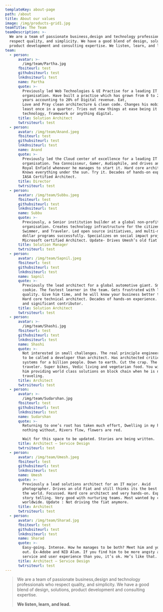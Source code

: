 ```yaml
---
templateKey: about-page
path: /about
title: About our values
image: /img/products-grid1.jpg
teamTitle: The Team
teamDescription: >-
  We are a team of passionate business,design and technology professionals who
  respect quality, and simplicity. We have a good blend of design, solutions,
  product development and consulting expertise. We listen, learn, and lead.
team:
  - person:
      avatar: >-
        /img/team/Partha.jpg
      fbsiteurl: test
      githubsiteurl: test
      lnkdnsiteurl: test
      name: Partha
      quote: >-
        Previously led Web Technologies & UI Practise for a leading IT services
        organisation. Have built a practise which has grown from 0 to 200+ in 2
        years accounting to 20% of Digital revenue. Eat,
        Love and Pray clean architecture & clean code. Changes his mobile at
        least once in a quarter. Tries out new things at ease being it a gadget,
        technology, framework or anything digital.
      title: Solution Architect
      twtrsiteurl: test
  - person:
      avatar: /img/team/Anand.jpeg
      fbsiteurl: test
      githubsiteurl: test
      lnkdnsiteurl: test
      name: Anand
      quote: >-
        Previously led the Cloud center of excellence for a leading IT services
        organisation. Tea Connoisseur, Gamer, Audiophile, and drives an old
        Royal Enfield whenever he manages to start it. Hard core architect.
        Knows everything under the sun. Try it. Decades of hands-on experience.
        IASA Certified Architect.
      title: Director
      twtrsiteurl: test
  - person:
      avatar: /img/team/Subbu.jpeg
      fbsiteurl: test
      githubsiteurl: test
      lnkdnsiteurl: test
      name: Subbu
      quote: >-
        Previously, a Senior institution builder at a global non-profit
        organisation. Creates technology infrastructure for the citizen sector.
        Swimmer, and Traveler. Led open source initiatives, and multi-million
        dollar programs successfully. Specializes on social impact projects.
        Microsoft certified Architect. Update- Drives Umesh’s old fiat now.
      title: Solution Manager
      twtrsiteurl: test
  - person:
      avatar: /img/team/Sapnil.jpeg
      fbsiteurl: test
      githubsiteurl: test
      lnkdnsiteurl: test
      name: Sapnil
      quote: >-
        Previously the lead architect for a global automotive giant. Smart
        cookie. The fastest learner in the team. Gets frustrated with low
        quality. Give him time, and he will know your business better than you.
        Hard core technical architect. Decades of hands-on experience. Silent
        and significant contributor.
      title: Solution Architect
      twtrsiteurl: test
  - person:
      avatar: >-
        /img/team/Shashi.jpg
      fbsiteurl: test
      githubsiteurl: test
      lnkdnsiteurl: test
      name: Shashi
      quote: >-
        Not interested in small challenges. The real principle engineer. Likes
        to be called a developer than architect. Has architected critical
        systems for a billion people. Down to earth. Cut the crap. The original
        traveler. Super bikes, Vedic living and vegetarian food. You will find
        him providing world class solutions on block chain when he is not
        traveling.
      title: Architect
      twtrsiteurl: test
  - person:
      avatar: >-
        /img/team/Sudarshan.jpg
      fbsiteurl: test
      githubsiteurl: test
      lnkdnsiteurl: test
      name: Sudarshan
      quote: >-
        Returning to one’s root has taken much effort, Dwelling in my hut, I see
        nothing without, Rivers flow, flowers are red.

        Wait for this space to be updated. Stories are being written.
      title: Architect – Service Design
      twtrsiteurl: test
  - person:
      avatar: /img/team/Umesh.jpeg
      fbsiteurl: test
      githubsiteurl: test
      lnkdnsiteurl: test
      name: Umesh
      quote: >-
        Previously a lead solutions architect for an IT major. Avid
        photographer. Drives an old Fiat and still thinks its the best car in
        the world. Focussed. Hard core architect and very hands-on. Expert in
        story telling. Very good with nurturing teams. Most wanted by customers
        worldwide. Update : Not driving the fiat anymore.
      title: Architect
      twtrsiteurl: test
  - person:
      avatar: /img/team/Sharad.jpg
      fbsiteurl: test
      githubsiteurl: test
      lnkdnsiteurl: test
      name: Sharad
      quote: >-
        Easy-going. Intense. How he manages to be both? Meet him and you’ll find
        out. Ex-Adobe and NID Alum. If you find him to be more angsty about your
        service and user experience than you, it’s ok. He’s like that.
      title: Architect – Service Design
      twtrsiteurl: test
---
```

> We are a team of passionate business,design and technology professionals who respect quality, and simplicity. We have a good blend of design, solutions, product development and consulting expertise.
>
>
> **We listen, learn, and lead.**
